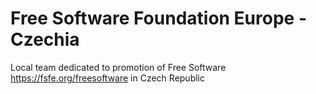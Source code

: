 # Free Software Foundation Europe - Czechia

Local team dedicated to promotion of Free Software <https://fsfe.org/freesoftware> in Czech Republic